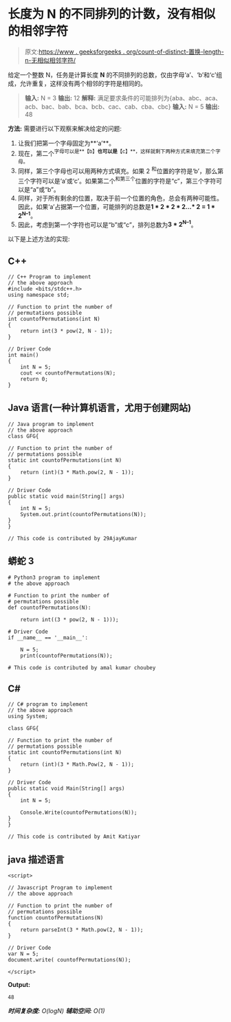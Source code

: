 # 长度为 N 的不同排列的计数，没有相似的相邻字符

> 原文:[https://www . geeksforgeeks . org/count-of-distinct-置换-length-n-无相似相邻字符/](https://www.geeksforgeeks.org/count-of-distinct-permutations-of-length-n-having-no-similar-adjacent-characters/)

给定一个整数 N，任务是计算长度 **N** 的不同排列的总数，仅由字母‘a’、‘b’和‘c’组成，允许重复，这样没有两个相邻的字符是相同的。

> **输入:** N = 3
> **输出:** 12
> **解释:**
> 满足要求条件的可能排列为{aba、abc、aca、acb、bac、bab、bca、bcb、cac、cab、cba、cbc}
> **输入:** N = 5
> **输出:** 48

**方法:**
需要进行以下观察来解决给定的问题:

1.  让我们把第一个字母固定为**‘a’**。
2.  现在，第二个<sup>字母可以是**【b】**也可以是**【c】**，这样就剩下两种方式来填充第二个字母。</sup>
3.  同样，第三个字母也可以用两种方式填充。如果 2 <sup>和</sup>位置的字符是‘b’，那么第三个字符可以是‘a’或‘c’。如果第二个<sup>和第三个</sup>位置的字符是“c”，第三个字符可以是“a”或“b”。
4.  同样，对于所有剩余的位置，取决于前一个位置的角色，总会有两种可能性。因此，如果‘a’占据第一个位置，可能排列的总数是**1 * 2 * 2 * 2…* 2 = 1 * 2<sup>N–1</sup>**。
5.  因此，考虑到第一个字符也可以是“b”或“c”，排列总数为**3 * 2<sup>N–1</sup>**。

以下是上述方法的实现:

## C++

```
// C++ Program to implement
// the above approach
#include <bits/stdc++.h>
using namespace std;

// Function to print the number of
// permutations possible
int countofPermutations(int N)
{
    return int(3 * pow(2, N - 1));
}

// Driver Code
int main()
{
    int N = 5;
    cout << countofPermutations(N);
    return 0;
}
```

## Java 语言(一种计算机语言，尤用于创建网站)

```
// Java program to implement
// the above approach
class GFG{

// Function to print the number of
// permutations possible
static int countofPermutations(int N)
{
    return (int)(3 * Math.pow(2, N - 1));
}

// Driver Code
public static void main(String[] args)
{
    int N = 5;
    System.out.print(countofPermutations(N));
}
}

// This code is contributed by 29AjayKumar
```

## 蟒蛇 3

```
# Python3 program to implement
# the above approach

# Function to print the number of
# permutations possible
def countofPermutations(N):

    return int((3 * pow(2, N - 1)));

# Driver Code
if __name__ == '__main__':

    N = 5;
    print(countofPermutations(N));

# This code is contributed by amal kumar choubey
```

## C#

```
// C# program to implement
// the above approach
using System;

class GFG{

// Function to print the number of
// permutations possible
static int countofPermutations(int N)
{
    return (int)(3 * Math.Pow(2, N - 1));
}

// Driver Code
public static void Main(String[] args)
{
    int N = 5;

    Console.Write(countofPermutations(N));
}
}

// This code is contributed by Amit Katiyar
```

## java 描述语言

```
<script>

// Javascript Program to implement
// the above approach

// Function to print the number of
// permutations possible
function countofPermutations(N)
{
    return parseInt(3 * Math.pow(2, N - 1));
}

// Driver Code
var N = 5;
document.write( countofPermutations(N));

</script>
```

**Output:** 

```
48
```

***时间复杂度:** O(logN)*
***辅助空间:** O(1)*